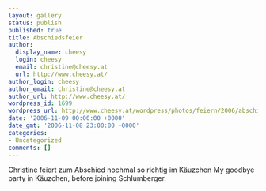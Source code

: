 ```yaml
---
layout: gallery
status: publish
published: true
title: Abschiedsfeier
author:
  display_name: cheesy
  login: cheesy
  email: christine@cheesy.at
  url: http://www.cheesy.at/
author_login: cheesy
author_email: christine@cheesy.at
author_url: http://www.cheesy.at/
wordpress_id: 1699
wordpress_url: http://www.cheesy.at/wordpress/photos/feiern/2006/abschiedsfeier/
date: '2006-11-09 00:00:00 +0000'
date_gmt: '2006-11-08 23:00:00 +0000'
categories:
- Uncategorized
comments: []
---
```

<!--:de-->Christine feiert zum Abschied nochmal so richtig im Käuzchen
<!--:--><!--:en-->My goodbye party in Käuzchen, before joining Schlumberger.
<!--:-->
